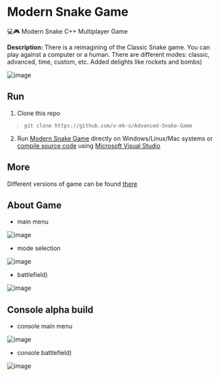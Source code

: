 # Modern Snake Game
💻🎮 Modern Snake С++ Multiplayer Game

**Description:**
There is a reimagining of the Сlassic Snake game. You can play against a computer or a human.
There are different modes: classic, advanced, time, custom, etc.
Added delights like rockets and bombs)

![image](https://user-images.githubusercontent.com/32800793/155964773-7ad28146-2e8e-4d8e-9fe3-47569cbb9378.png)

## Run

1. Clone this repo
> `git clone https://github.com/v-mk-s/Advanced-Snake-Game`
2. Run [Modern Snake Game](https://github.com/v-mk-s/Advanced-Snake-Game/blob/master/snake_v4_0_0.exe) directly on Windows/Linux/Mac systems or [compile source code](https://github.com/v-mk-s/Advanced-Snake-Game/tree/master/22_Snake) using [Microsoft Visual Studio](https://visualstudio.microsoft.com/)

## More
Different versions of game can be found [there](https://github.com/v-mk-s/Advanced-Snake-Game/tree/master/22_Snake/1-All_versions)

## About Game
* main menu

![image](https://user-images.githubusercontent.com/32800793/155964918-217e8556-0bfe-4c50-9890-51245a8fa94c.png)

* mode selection

![image](https://user-images.githubusercontent.com/32800793/155964368-8ab3246c-f320-474c-acff-a6e196fdb3fc.png)

* battlefield)

![image](https://user-images.githubusercontent.com/32800793/155964597-498e3f32-11c2-41c8-b40c-1f3c3a3f93fd.png)

## Console alpha build

* console main menu

![image](https://user-images.githubusercontent.com/32800793/155965017-2d729566-0af9-4eeb-b892-37514bc0e7c8.png)

* console battlefield)

![image](https://user-images.githubusercontent.com/32800793/155965219-7c31a093-2c64-4de3-8ff9-36e797225af0.png)
